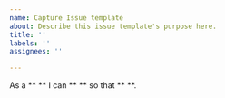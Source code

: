 ```yaml
---
name: Capture Issue template
about: Describe this issue template's purpose here.
title: ''
labels: ''
assignees: ''

---
```


As a ** ** I can **  ** so that ** **.
